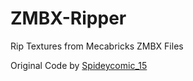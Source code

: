 # ZMBX-Ripper
Rip Textures from Mecabricks ZMBX Files

Original Code by [Spideycomic_15](https://www.youtube.com/@spideycomic_15)
